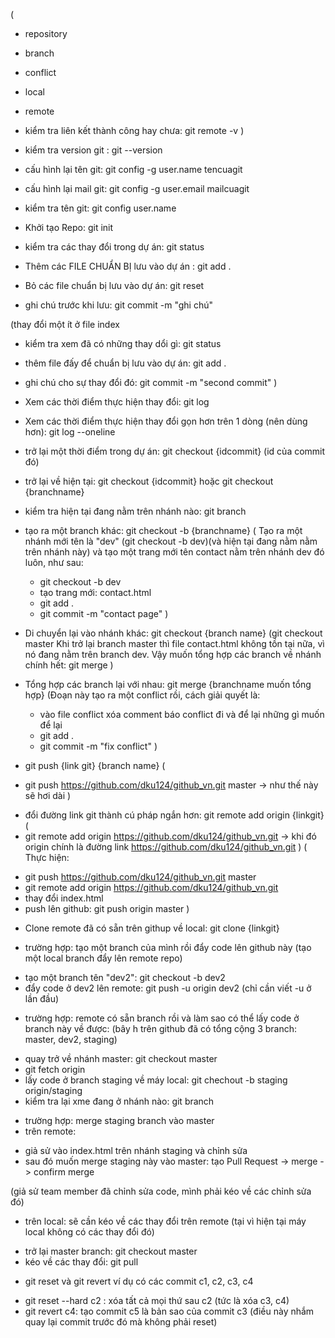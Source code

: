 ( 
- repository
- branch
- conflict
- local
- remote 
- kiểm tra liên kết thành công hay chưa: git remote -v
)

- kiểm tra version git : git --version

- cấu hình lại tên git: git config -g user.name tencuagit
- cấu hình lại mail git: git config -g user.email mailcuagit
- kiểm tra tên git: git config user.name

- Khởi tạo Repo: git init
- kiểm tra các thay đổi trong dự án: git status
- Thêm các FILE CHUẨN BỊ lưu vào dự án : git add .
- Bỏ các file chuẩn bị lưu vào dự án: git reset
- ghi chú trước khi lưu: git commit -m "ghi chú" 

(thay đổi một ít ở file index
  - kiểm tra xem đã có những thay dổi gì: git status
  - thêm file đấy để chuẩn bị lưu vào dự án: git add .
  - ghi chú cho sự thay đổi đó: git commit -m "second commit"
)

- Xem các thời điểm thực hiện thay đổi: git log 
- Xem các thời điểm thực hiện thay đổi gọn hơn trên 1 dòng (nên dùng hơn): git log --oneline

- trở lại một thời điểm trong dự án: git checkout {idcommit} (id của commit đó)
- trở lại về hiện tại: git checkout {idcommit} hoặc git checkout {branchname}

- kiểm tra hiện tại đang nằm trên nhánh nào: git branch
- tạo ra một branch khác: git checkout -b {branchname}
( Tạo ra một nhánh mới tên là "dev" (git checkout -b dev)(và hiện tại đang nằm nằm trên nhánh này) và tạo một trang mới tên contact nằm trên nhánh dev đó luôn, như sau:
  + git checkout -b dev
  + tạo trang mới: contact.html
  + git add .
  + git commit -m "contact page"
)


- Di chuyển lại vào nhánh khác: git checkout {branch name}
(git checkout master
Khi trở lại branch master thì file contact.html không tồn tại nữa, vì nó đang nằm trên branch dev.
Vậy muốn tổng hợp các branch về nhánh chính hết: git merge
)
- Tổng hợp các branch lại với nhau: git merge {branchname muốn tổng hợp}
(Đoạn này tạo ra một conflict rồi, cách giải quyết là:
  + vào file conflict xóa comment báo conflict đi và để lại những gì muốn để lại
  + git add .
  + git commit -m "fix conflict"
)

<!-- làm việc với github -->
- git push {link git} {branch name}
( 
+ git push https://github.com/dku124/github_vn.git master -> như thế này sẽ hơi dài
)
- đổi đường link git thành cú pháp ngắn hơn: git remote add origin {linkgit}
(
- git remote add origin https://github.com/dku124/github_vn.git -> khi đó origin chính là đường link https://github.com/dku124/github_vn.git
)
( Thực hiện: 
+ git push https://github.com/dku124/github_vn.git master
+ git remote add origin https://github.com/dku124/github_vn.git
+ thay đổi index.html
+ push lên github: git push origin master
)

- Clone remote đã có sẵn trên githup về local: git clone {linkgit}

- trường hợp: tạo một branch của mình rồi đẩy code lên github này
(tạo một local branch đẩy lên remote repo)
+  tạo một branch tên "dev2": git checkout -b dev2
+  đẩy code ở dev2 lên remote: git push -u origin dev2 (chỉ cần viết -u ở lần đầu)

- trường hợp: remote có sẵn branch rồi và làm sao có thể lấy code ở branch này về được: 
(bây h trên github đã có tổng cộng 3 branch: master, dev2, staging)
+ quay trở về nhánh master: git checkout master
+ git fetch origin
+ lấy code ở branch staging về máy local: git chechout -b staging origin/staging
+ kiểm tra lại xme đang ở nhánh nào: git branch


- trường hợp: merge staging branch vào master
- trên remote: 
+ giả sử vào index.html trên nhánh staging và chỉnh sửa
+ sau đó muốn merge staging này vào master: tạo Pull Request -> merge -> confirm merge

(giả sử team member đã chỉnh sửa code, mình phải kéo về các chỉnh sửa đó)
- trên local: sẽ cần kéo về các thay đổi trên remote (tại vì hiện tại máy local không có các thay đổi đó)
+ trở lại master branch: git checkout master
+ kéo về các thay đổi: git pull

- git reset và git revert
ví dụ có các commit c1, c2, c3, c4
 + git reset --hard c2 : xóa tất cả mọi thứ sau c2 (tức là xóa c3, c4)
 + git revert c4: tạo commit c5 là bản sao của commit c3 (điều này nhắm quay lại commit trước đó mà không phải reset)
 
